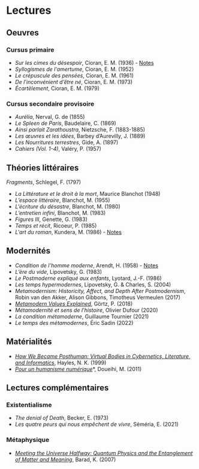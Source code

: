 # Lectures

## Oeuvres

### Cursus primaire

- *Sur les cimes du désespoir*, Cioran, E. M. (1936) - [Notes](/sur-les-cimes.md)
- *Syllogismes de l'amertume*, Cioran, E. M. (1952)
- *Le crépuscule des pensées*, Cioran, E. M. (1961)
- *De l'inconvénient d’être né*, Cioran, E. M. (1973)
- *Écartèlement*, Cioran, E. M. (1979)

### Cursus secondaire provisoire

- *Aurélia*, Nerval, G. de (1855)
- *Le Spleen de Paris*, Baudelaire, C. (1869)
- *Ainsi parlait Zarathoustra*, Nietzsche, F. (1883-1885)
- *Les œuvres et les idées*, Barbey d’Aurevilly, J. (1889)
- *Les Nourritures terrestres*, Gide, A. (1897)
- *Cahiers (Vol. 1-4)*, Valéry, P. (1957)

## Théories littéraires

*Fragments*, Schlegel, F. (1797)
- *La Littérature et le droit à la mort*, Maurice Blanchot (1948)
- *L’espace littéraire*, Blanchot, M. (1955)
- *L'écriture du désastre*, Blanchot, M. (1980) 
- *L’entretien infini*, Blanchot, M. (1983)
- *Figures III*, Genette, G. (1983)
- *Temps et récit*, Ricoeur, P. (1985)
- *L'art du roman*, Kundera, M. (1986) - [Notes](/art-du-roman.md)

## Modernités

- *Condition de l'homme moderne*, Arendt, H. (1958) - [Notes](/condition-de-lhomme.md)
- *L’ère du vide*, Lipovetsky, G. (1983)
- *Le Postmoderne expliqué aux enfants*, Lyotard, J.-F. (1986)
- *Les temps hypermodernes*, Lipovetsky, G. & Charles, S. (2004)
- *Metamodernism: Historicity, Affect, and Depth After Postmodernism*, Robin van den Akker, Alison Gibbons, Timotheus Vermeulen (2017)
- [*Metamodern Values Explained*](https://www.youtube.com/watch?v=5USomyB3mZQ), Görtz, P. (2018)
- *Métamodernité et sens de l'histoire*, Olivier Dufour (2020)
- *La condition métamoderne*, Guillaume Tournier (2021)
- *Le temps des métamodernes*, Éric Sadin (2022)

## Matérialités

- [*How We Became Posthuman: Virtual Bodies in Cybernetics, Literature, and Informatics*](/documents/how-we-became.pdf), Hayles, N. K. (1999)
- [*Pour un humanisme numérique*](/documents/pour-un-humanisme.pdf)*, Doueihi, M. (2011)

## Lectures complémentaires

### Existentialisme

- *The denial of Death*, Becker, E. (1973)
- *Les quatre peurs qui nous empêchent de vivre*, Séméria, E. (2021)

### Métaphysique

- [*Meeting the Universe Halfway: Quantum Physics and the Entanglement of Matter and Meaning*](/documents/meeting-the-universe.pdf), Barad, K. (2007)